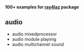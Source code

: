 **100+ examples for [ray4laz](https://github.com/GuvaCode/ray4laz) package**

## audio

- audio mixedprocessor
- audio module playinig
- audio multichannel sound




